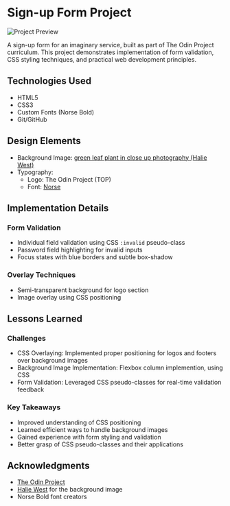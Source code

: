 # Sign-up Form Project

![Project Preview](https://github.com/user-attachments/assets/a9f1a3d4-c458-4c72-a2e1-1193fa49536a)

A sign-up form for an imaginary service, built as part of The Odin Project curriculum. This project demonstrates implementation of form validation, CSS styling techniques, and practical web development principles.

## Technologies Used

- HTML5
- CSS3
- Custom Fonts (Norse Bold)
- Git/GitHub

## Design Elements

- Background Image: [green leaf plant in close up photography (Halie West)](https://unsplash.com/photos/green-leaf-plant-in-close-up-photography-25xggax4bSA)
- Typography:
  - Logo: The Odin Project (TOP)
  - Font: [Norse](https://www.dafont.com/norse.font)

## Implementation Details

### Form Validation
- Individual field validation using CSS `:invalid` pseudo-class
- Password field highlighting for invalid inputs
- Focus states with blue borders and subtle box-shadow

### Overlay Techniques
- Semi-transparent background for logo section
- Image overlay using CSS positioning

## Lessons Learned

### Challenges
- CSS Overlaying: Implemented proper positioning for logos and footers over background images
- Background Image Implementation: Flexbox column implemention, using CSS
- Form Validation: Leveraged CSS pseudo-classes for real-time validation feedback

### Key Takeaways
- Improved understanding of CSS positioning
- Learned efficient ways to handle background images
- Gained experience with form styling and validation
- Better grasp of CSS pseudo-classes and their applications

## Acknowledgments

- [The Odin Project](https://www.theodinproject.com/)
- [Halie West](https://unsplash.com/photos/green-leaf-plant-in-close-up-photography-25xggax4bSA) for the background image
- Norse Bold font creators
